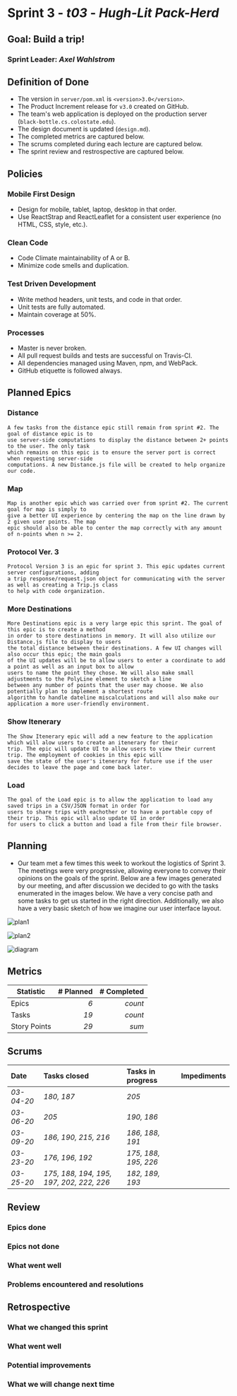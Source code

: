# Sprint 3 - *t03* - *Hugh-Lit Pack-Herd*

## Goal: Build a trip!
### Sprint Leader: *Axel Wahlstrom*


## Definition of Done

* The version in `server/pom.xml` is `<version>3.0</version>`.
* The Product Increment release for `v3.0` created on GitHub.
* The team's web application is deployed on the production server (`black-bottle.cs.colostate.edu`).
* The design document is updated (`design.md`).
* The completed metrics are captured below.
* The scrums completed during each lecture are captured below.
* The sprint review and restrospective are captured below.


## Policies

### Mobile First Design
* Design for mobile, tablet, laptop, desktop in that order.
* Use ReactStrap and ReactLeaflet for a consistent user experience (no HTML, CSS, style, etc.).

### Clean Code
* Code Climate maintainability of A or B.
* Minimize code smells and duplication.

### Test Driven Development
* Write method headers, unit tests, and code in that order.
* Unit tests are fully automated.
* Maintain coverage at 50%.

### Processes
* Master is never broken. 
* All pull request builds and tests are successful on Travis-CI.
* All dependencies managed using Maven, npm, and WebPack.
* GitHub etiquette is followed always.


## Planned Epics

### Distance
    A few tasks from the distance epic still remain from sprint #2. The goal of distance epic is to
    use server-side computations to display the distance between 2+ points to the user. The only task
    which remains on this epic is to ensure the server port is correct when requesting server-side
    computations. A new Distance.js file will be created to help organize our code.
   
### Map
    Map is another epic which was carried over from sprint #2. The current goal for map is simply to
    give a better UI experience by centering the map on the line drawn by 2 given user points. The map
    epic should also be able to center the map correctly with any amount of n-points when n >= 2.
    
### Protocol Ver. 3
    Protocol Version 3 is an epic for sprint 3. This epic updates current server configurations, adding
    a trip response/request.json object for communicating with the server as well as creating a Trip.js class
    to help with code organization.
    
### More Destinations
    More Destinations epic is a very large epic this sprint. The goal of this epic is to create a method
    in order to store destinations in memory. It will also utilize our Distance.js file to display to users
    the total distance between their destinations. A few UI changes will also occur this epic; the main goals
    of the UI updates will be to allow users to enter a coordinate to add a point as well as an input box to allow
    users to name the point they chose. We will also make small adjustments to the PolyLine element to sketch a line
    between any number of points that the user may choose. We also potentially plan to implement a shortest route
    algorithm to handle dateline miscalculations and will also make our application a more user-friendly environment.
    
### Show Itenerary
    The Show Itenerary epic will add a new feature to the application which will alow users to create an itenerary for their
    trip. The epic will update UI to allow users to view their current trip. The employment of cookies in this epic will
    save the state of the user's itenerary for future use if the user decides to leave the page and come back later.
    
### Load
    The goal of the Load epic is to allow the application to load any saved trips in a CSV/JSON format in order for
    users to share trips with eachother or to have a portable copy of their trip. This epic will also update UI in order
    for users to click a button and load a file from their file browser.
    
## Planning

* Our team met a few times this week to workout the logistics of Sprint 3. The meetings were very progressive, allowing everyone to convey their opinions on the goals of the sprint. Below are a few images generated by our meeting, and after discussion we decided to go with the tasks enumerated in the images below. We have a very concise path and some tasks to get us started in the right direction. Additionally, we also have a very basic sketch of how we imagine our user interface layout.

![plan1](images/SP3Plan1.jpg)

![plan2](images/SP3Plan2.jpg)

![diagram](images/SP3Plan3.JPG)

## Metrics

| Statistic | # Planned | # Completed |
| --- | ---: | ---: |
| Epics | *6* | *count* |
| Tasks |  *19*   | *count* | 
| Story Points |  *29*  | *sum* | 


## Scrums

| Date | Tasks closed  | Tasks in progress | Impediments |
| :--- | :--- | :--- | :--- |
| *03-04-20* | *180, 187* | *205* |  | 
| *03-06-20* | *205* | *190, 186* |  |
| *03-09-20* | *186, 190, 215, 216* | *186, 188, 191* |  |
| *03-23-20* | *176, 196, 192* | *175, 188, 195, 226* |  |
| *03-25-20* | *175, 188, 194, 195, 197, 202, 222, 226* | *182, 189, 193* |  |


## Review

### Epics done  

### Epics not done 

### What went well

### Problems encountered and resolutions


## Retrospective

### What we changed this sprint

### What went well

### Potential improvements

### What we will change next time
